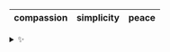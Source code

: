 | compassion | simplicity | peace |
| :--------: | :--------: | :---: |

<details>
  <summary>✨</summary>
  These words are chosen at random each day. New words will appear here tomorrow morning.
</details>